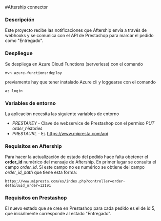 #Aftership connector
### Descripción
Este proyecto recibe las notificaciones que Aftership envía a través de webhooks y se comunica con el API de Prestashop para marcar el pedido como "Entregado".

### Despliegue
Se despliega en Azure Cloud Functions (serverless) con el comando
```
mvn azure-functions:deploy
```
previamente hay que tener instalado Azure cli y loggearse con el comando
```
az login
``` 
### Variables de entorno
La aplicación necesita las siguiente variables de entorno
- _PRESTAKEY_ - Clave de webservice de Prestashop con el permiso _PUT order_histories_
- _PRESTAURL_ - Ej. https://www.mipresta.com/api

### Requisitos en Aftership
Para hacer la actualización de estado del pedido hace falta obetener el **order_id** numérico del mensaje de Aftership. En primer lugar se consulta el campo _order_id_. Si este campo no es numérico se obtiene del campo _order_id_path_ que tiene esta forma:
```
https://www.mipresta.com/es/index.php?controller=order-detail&id_order=12191
```

### Requisitos en Prestashop
El nuevo estado que se crea en Prestashop para cada pedido es el de id 5, que inicialmente corresponde al estado "Entregado".